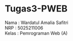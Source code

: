 # Tugas3-PWEB

Nama    : Wardatul Amalia Safitri<br>
NRP     : 5025211006<br>
Kelas   : Pemrograman Web (A)
